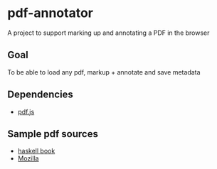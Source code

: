 # pdf-annotator

A project to support marking up and annotating a PDF in the browser

## Goal

To be able to load any pdf, markup + annotate and save metadata

## Dependencies

- [pdf.js](https://mozilla.github.io/pdf.js/)

## Sample pdf sources

- [haskell book](http://haskellbook.com/assets/img/sample.pdf)
- [Mozilla](https://mozilla.github.io/pdf.js/examples/index.html#interactive-examples)
